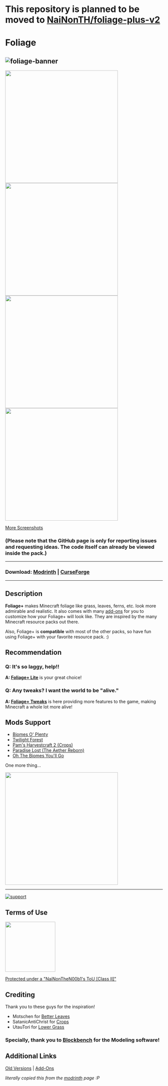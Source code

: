 # This repository is planned to be moved to [NaiNonTH/foliage-plus-v2](https://github.com/NaiNonTH/foliage-plus-v2)

# Foliage

![foliage-banner](https://i.imgur.com/Gmg7qg2.png)
-----
<img src="https://cdn.modrinth.com/data/kXiPMJsD/images/d7b488edf5caae8299be29c9c6510ea563c459cd.png" width="360"> <img src="https://cdn.modrinth.com/data/kXiPMJsD/images/81ae2493082b1ffc469e0892dedbc62dfaceb868.png" width="360">
<img src="https://cdn.modrinth.com/data/kXiPMJsD/images/b11c1f9654a3d75e4bb0c11afd40eb391b741385.png" width="360"> <img src="https://cdn.modrinth.com/data/kXiPMJsD/images/47da479df2ee57d7f54bf01a5a19715ff496f642.png" width="360">

[More Screenshots](https://modrinth.com/resourcepack/foliage%2B/gallery)

### (Please note that the GitHub page is only for reporting issues and requesting ideas. The code itself can already be viewed inside the pack.)
-----
### Download: [Modrinth](https://modrinth.com/resourcepack/foliage+/) | [CurseForge](https://www.curseforge.com/minecraft/texture-packs/foliage/)
-----

## Description

**Foliage+** makes Minecraft foliage like grass, leaves, ferns, etc. look more admirable and realistic. It also comes with many [add-ons](https://www.mediafire.com/folder/w8iqgd8atn2a1/Add-Ons) for you to customize how your Foliage+ will look like. They are inspired by the many Minecraft resource packs out there.

Also, Foliage+ is **compatible** with most of the other packs, so have fun using Foliage+ with your favorite resource pack. :)

## Recommendation

### Q: It's so laggy, help!!
**A: [Foliage+ Lite](https://www.planetminecraft.com/texture-pack/foliage-lite/)** is your great choice!

### Q: Any tweaks? I want the world to be "alive."
**A: [Foliage+ Tweaks](https://modrinth.com/resourcepack/foliage%2B-tweaks/)** is here providing more features to the game, making Minecraft a whole lot more alive!

### 

## Mods Support

* [Biomes O' Plenty](https://www.curseforge.com/minecraft/mc-mods/biomes-o-plenty)
* [Twilight Forest](https://www.curseforge.com/minecraft/mc-mods/the-twilight-forest)
* [Pam's Harvestcraft 2 (Crops)](https://www.curseforge.com/minecraft/mc-mods/pams-harvestcraft-2-crops)
* [Paradise Lost (The Aether Reborn)](https://modrinth.com/mod/paradise-lost)
* [Oh The Biomes You'll Go](https://modrinth.com/mod/biomesyougo)

One more thing...

[<img src="https://i.imgur.com/CgjqFJW.png)" width="360">](https://modrinth.com/mod/respackopts)

-----

[![support](https://i.imgur.com/ZiY2CXf.png)](https://ko-fi.com/nainonthen00b1)

## Terms of Use
[<img src="https://i.imgur.com/IASeg1D.png" width="160">](https://docs.google.com/document/d/1l1SMCGPHJh1Qa193TC0KxFu5ZUkc38HcuDRvHUreOb0/edit?usp=sharing)

[Protected under a "NaiNonTheN00b1's ToU [Class II]"](https://docs.google.com/document/d/1l1SMCGPHJh1Qa193TC0KxFu5ZUkc38HcuDRvHUreOb0/edit?usp=sharing)

## Crediting

Thank you to these guys for the inspiration!

- Motschen for [Better Leaves](https://modrinth.com/resourcepack/better-leaves)
- SatanicAntiChrist for [Crops](https://www.planetminecraft.com/texture-pack/better-crops-4925400/)
- UtauTori for [Lower Grass](https://www.curseforge.com/minecraft/texture-packs/open-lower-grass)

### Specially, thank you to [Blockbench](https://blockbench.net) for the Modeling software!

## Additional Links

[Old Versions](https://www.mediafire.com/folder/1zdxe4icsr5li/Old_Versions) | [Add-Ons](https://www.mediafire.com/folder/w8iqgd8atn2a1/Add-Ons)

*literally copied this from the [modrinth](https://modrinth.com/resourcepack/foliage+) page :P*
